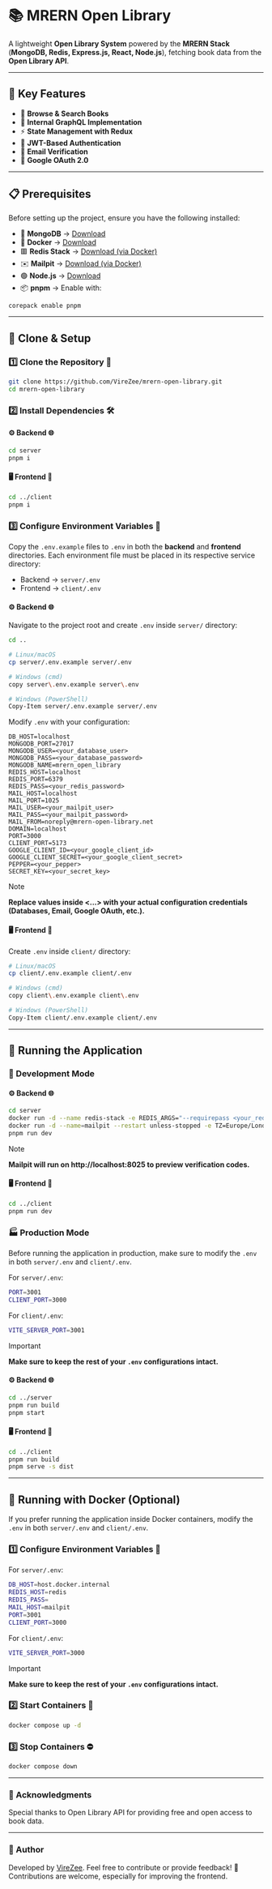 # **📚 MRERN Open Library**
A lightweight **Open Library System** powered by the **MRERN Stack** (**MongoDB, Redis, Express.js, React, Node.js**), fetching book data from the **Open Library API**.

---

## **🌟 Key Features**
- 📖 **Browse & Search Books**
- 🔗 **Internal GraphQL Implementation**
- ⚡ **State Management with Redux**
- 🔐 **JWT-Based Authentication**
- 📧 **Email Verification**
- 🔑 **Google OAuth 2.0**

---

## **📋 Prerequisites**
Before setting up the project, ensure you have the following installed:
- 🍃 **MongoDB** → [Download](https://www.mongodb.com/try/download/enterprise)
- 🐋 **Docker** → [Download](https://docs.docker.com/get-started/get-docker)
- 🟥 **Redis Stack** → [Download (via Docker)](https://redis.io/docs/latest/operate/oss_and_stack/install/archive/install-stack/docker)
- ✉️ **Mailpit** → [Download (via Docker)](https://mailpit.axllent.org/docs/install/docker)
- 🟢 **Node.js** → [Download](https://nodejs.org/en/download)
- 📦 **pnpm** → Enable with:
```sh
corepack enable pnpm
```  

---

## **📂 Clone & Setup**
###  1️⃣ Clone the Repository 🔄
```sh
git clone https://github.com/VireZee/mrern-open-library.git
cd mrern-open-library
```

### 2️⃣ Install Dependencies 🛠️
#### ⚙️ Backend 🌐
```sh
cd server
pnpm i
```

#### 🖥️ Frontend 📱
```sh
cd ../client
pnpm i
```

###  3️⃣ Configure Environment Variables 🔧
Copy the `.env.example` files to `.env` in both the **backend** and **frontend** directories.
Each environment file must be placed in its respective service directory:  
- Backend → `server/.env`
- Frontend → `client/.env`

#### ⚙️ Backend 🌐
Navigate to the project root and create `.env` inside `server/` directory:
```sh
cd ..

# Linux/macOS
cp server/.env.example server/.env

# Windows (cmd)
copy server\.env.example server\.env

# Windows (PowerShell)
Copy-Item server/.env.example server/.env 
```

Modify `.env` with your configuration:
```env
DB_HOST=localhost
MONGODB_PORT=27017
MONGODB_USER=<your_database_user>
MONGODB_PASS=<your_database_password>
MONGODB_NAME=mrern_open_library
REDIS_HOST=localhost
REDIS_PORT=6379
REDIS_PASS=<your_redis_password>
MAIL_HOST=localhost
MAIL_PORT=1025
MAIL_USER=<your_mailpit_user>
MAIL_PASS=<your_mailpit_password>
MAIL_FROM=noreply@mrern-open-library.net
DOMAIN=localhost
PORT=3000
CLIENT_PORT=5173
GOOGLE_CLIENT_ID=<your_google_client_id>
GOOGLE_CLIENT_SECRET=<your_google_client_secret>
PEPPER=<your_pepper>
SECRET_KEY=<your_secret_key>
```
> [!NOTE]
> **Replace values inside <...> with your actual configuration credentials (Databases, Email, Google OAuth, etc.).**

#### 🖥️ Frontend 📱
Create `.env` inside `client/` directory:
```sh
# Linux/macOS
cp client/.env.example client/.env

# Windows (cmd)
copy client\.env.example client\.env

# Windows (PowerShell)
Copy-Item client/.env.example client/.env
```

---

## **🚀 Running the Application**
### **🚧 Development Mode**
#### ⚙️ Backend 🌐
```sh
cd server
docker run -d --name redis-stack -e REDIS_ARGS="--requirepass <your_redis_password>" -p 6379:6379 -p 8001:8001 redis/redis-stack:latest
docker run -d --name=mailpit --restart unless-stopped -e TZ=Europe/London -p 8025:8025 -p 1025:1025 axllent/mailpit
pnpm run dev
```
> [!NOTE]
> **Mailpit will run on http://localhost:8025 to preview verification codes.**

#### 🖥️ Frontend 📱
```sh
cd ../client
pnpm run dev
```

### **🏭 Production Mode**
Before running the application in production, make sure to modify the `.env` in both `server/.env` and `client/.env`.

For `server/.env`:
```sh
PORT=3001
CLIENT_PORT=3000
```
For `client/.env`:
```sh
VITE_SERVER_PORT=3001
```
> [!IMPORTANT]
> **Make sure to keep the rest of your `.env` configurations intact.**

#### ⚙️ Backend 🌐
```sh
cd ../server
pnpm run build
pnpm start
```

#### 🖥️ Frontend 📱
```sh
cd ../client
pnpm run build
pnpm serve -s dist
```

---

## **🐳 Running with Docker (Optional)**
If you prefer running the application inside Docker containers, modify the `.env` in both `server/.env` and `client/.env`.
### 1️⃣ Configure Environment Variables 🔑
For `server/.env`:
```sh
DB_HOST=host.docker.internal
REDIS_HOST=redis
REDIS_PASS=
MAIL_HOST=mailpit
PORT=3001
CLIENT_PORT=3000
```
For `client/.env`:
```sh
VITE_SERVER_PORT=3000
```
> [!IMPORTANT]
> **Make sure to keep the rest of your `.env` configurations intact.**

### 2️⃣ Start Containers 🚢
```sh
docker compose up -d
```

### 3️⃣ Stop Containers ⛔
```sh
docker compose down
```

---

### 🙌 Acknowledgments
Special thanks to Open Library API for providing free and open access to book data.

---

### 👤 Author
Developed by [VireZee](https://github.com/VireZee). Feel free to contribute or provide feedback! 📝<br>
Contributions are welcome, especially for improving the frontend.